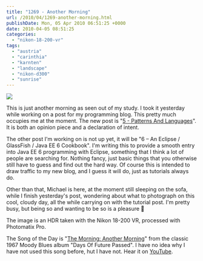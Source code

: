 ```yaml
---
title: "1269 - Another Morning"
url: /2010/04/1269-another-morning.html
publishDate: Mon, 05 Apr 2010 06:51:25 +0000
date: 2010-04-05 08:51:25
categories: 
  - "nikon-18-200-vr"
tags: 
  - "austria"
  - "carinthia"
  - "karnten"
  - "landscape"
  - "nikon-d300"
  - "sunrise"
---
```

<a target="_blank" href="https://d25zfm9zpd7gm5.cloudfront.net/1200x1200/2010/20100404_071131_photomatix_ps.jpg"><img src="https://d25zfm9zpd7gm5.cloudfront.net/0600x0600/2010/20100404_071131_photomatix_ps.jpg" /></a>

This is just another morning as seen out of my study. I took it yesterday while working on a post for my programming blog. This pretty much occupies me at the moment. The new post is "<a target="_blank" href="http://programming.manessinger.com/2010/04/04/5-patterns-and-languages/">5 - Patterns And Languages</a>". It is both an opinion piece and a declaration of intent. 

The other post I'm working on is not up yet, it will be "6 – An Eclipse / GlassFish / Java EE 6 Cookbook". I'm writing this to provide a smooth entry into Java EE 6 programming with Eclipse, something that I think a lot of people are searching for. Nothing fancy, just basic things that you otherwise still have to guess and find out the hard way. Of course this is intended to draw traffic to my new blog, and I guess it will do, just as tutorials always do.

Other than that, Michael is here, at the moment still sleeping on the sofa, while I finish yesterday's post, wondering about what to photograph on this cool, cloudy day, all the while carrying on with the tutorial post. I'm pretty busy, but being so and wanting to be so is a pleasure 🙂

 The image is an HDR taken with the Nikon 18-200 VR, processed with Photomatix Pro.

The Song of the Day is "<a target="_blank" href="http://www.lyricsmode.com/lyrics/m/moody_blues/the_morning_another_morning.html">The Morning: Another Morning</a>" from the classic 1967 Moody Blues album "Days Of Future Passed". I have no idea why I have not used this song before, hut I have not. Hear it on <a target="_blank" href="http://www.youtube.com/watch?v=jYDApEchW1s">YouTube</a>.
